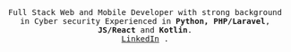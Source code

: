 <p align="center">
  <samp align="center">
    Full Stack Web and Mobile Developer with strong background in Cyber security Experienced in <strong>Python, PHP/Laravel</strong>, <strong>JS/React</strong> and <strong>Kotlin</strong>.
    <br/>
    <a href="https://www.linkedin.com/in/adnane-tba/">LinkedIn</a> .
  </samp>
</p>
